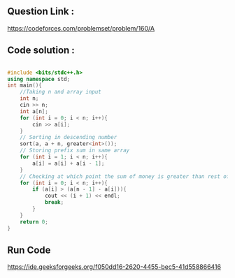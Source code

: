 ## Question Link :

https://codeforces.com/problemset/problem/160/A

## Code solution :

```cpp

#include <bits/stdc++.h>
using namespace std;
int main(){
    //Taking n and array input
    int n;
    cin >> n;
    int a[n];
    for (int i = 0; i < n; i++){
        cin >> a[i];
    }
    // Sorting in descending number
    sort(a, a + n, greater<int>());
    // Storing prefix sum in same array
    for (int i = 1; i < n; i++){
        a[i] = a[i] + a[i - 1];
    }
    // Checking at which point the sum of money is greater than rest of it
    for (int i = 0; i < n; i++){
        if (a[i] > (a[n - 1] - a[i])){
            cout << (i + 1) << endl;
            break;
        }
    }
    return 0;
}

```
## Run Code
https://ide.geeksforgeeks.org/f050dd16-2620-4455-bec5-41d558866416

